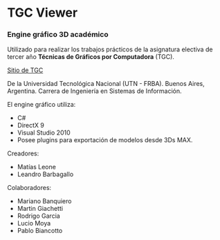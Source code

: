 # TGC Viewer #

### Engine gráfico 3D académico ###
Utilizado para realizar los trabajos prácticos de la asignatura electiva de tercer año **Técnicas de Gráficos por Computadora** (TGC).


[Sitio de TGC](http://tgcutn.com.ar)

De la Universidad Tecnológica Nacional (UTN - FRBA).
Buenos Aires, Argentina.
Carrera de Ingeniería en Sistemas de Información.

El engine gráfico utiliza:
  * C#
  * DirectX 9
  * Visual Studio 2010
  * Posee plugins para exportación de modelos desde 3Ds MAX.


Creadores:
  * Matías Leone
  * Leandro Barbagallo

Colaboradores:
  * Mariano Banquiero
  * Martin Giachetti
  * Rodrigo Garcia
  * Lucio Moya
  * Pablo Biancotto